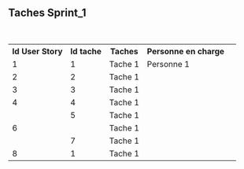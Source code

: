 ﻿<h2>Taches Sprint_1</h2></br>

<table style="width:100%">
<tr>
	<th>Id User Story</th>
	<th>Id tache</th>
	<th>Taches</th> 
	<th>Personne en charge</th>
</tr>
<tr>
	<td>1</td>
	<td>1</td>
	<td>Tache 1</td> 
	<td>Personne 1</td>
</tr>

<tr>
	<td>2</td>
	<td>2</td>
	<td>Tache 1</td> 
	<td></td>
</tr>

<tr>
	<td>3</td>
	<td>3</td>
	<td>Tache 1</td> 
	<td></td>
</tr>

<tr>
	<td>4</td>
	<td>4</td>
	<td>Tache 1</td> 
	<td></td>
</tr>
<tr>
	<td></td>
	<td>5</td>
	<td>Tache 1<td>
	<td></td>
</tr>
<tr>
	<td>6</td>
	<td></td>
	<td>Tache 1</td> 
	<td></td>
</tr>

<tr>
	<td></td>
	<td>7</td>
	<td>Tache 1</td>
	<td></td>
</tr>

<tr>
	<td>8</td>
	<td>1</td>
	<td>Tache 1</td>
	<td></td>
</tr>


</table>